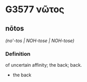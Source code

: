 # G3577 νῶτος

## nōtos

_(no'-tos | NOH-tose | NOH-tose)_

### Definition

of uncertain affinity; the back; back.

- the back

